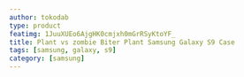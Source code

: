 ```yaml
---
author: tokodab
type: product
featimg: 1JuuXUEo6AjgHK0cmjxh0mGrRSyKtoYF_
title: Plant vs zombie Biter Plant Samsung Galaxy S9 Case
tags: [samsung, galaxy, s9]
category: [samsung]
---
```

